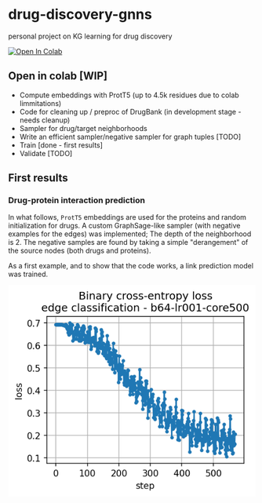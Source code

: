 # drug-discovery-gnns
personal project on KG learning for drug discovery

<a target="_blank" href="https://colab.research.google.com/github/mylonasc/drug-discovery-gnns/blob/main/dev/Drug_discovery_1.ipynb">
  <img src="https://colab.research.google.com/assets/colab-badge.svg" alt="Open In Colab"/>
</a>



## Open in colab [WIP]
* Compute embeddings with ProtT5 (up to 4.5k residues due to colab limmitations)
* Code for cleaning up / preproc of DrugBank (in development stage - needs cleanup)
* Sampler for drug/target neighborhoods
* Write an efficient sampler/negative sampler for graph tuples [TODO]
* Train [done - first results]
* Validate [TODO]

## First results

### Drug-protein interaction prediction
In what follows, `ProtT5` embeddings are used for the proteins and random initialization for drugs. A custom GraphSage-like sampler (with negative examples for the edges) was implemented; The depth of the neighborhood is 2. The negative samples are found by taking a simple "derangement" of the source nodes (both drugs and proteins). 

As a first example, and to show that the code works, a link prediction model was trained.

![alt text](assets/edge_class.png?raw=true)

